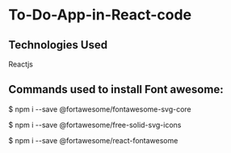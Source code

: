 # To-Do-App-in-React-code

## Technologies Used 

Reactjs

## Commands used to install Font awesome:

$ npm i --save @fortawesome/fontawesome-svg-core

$ npm i --save @fortawesome/free-solid-svg-icons

$ npm i --save @fortawesome/react-fontawesome
